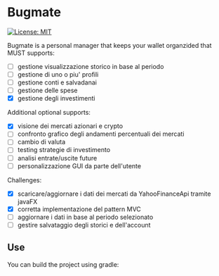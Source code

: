 # Bugmate
[![License: MIT ](https://img.shields.io/badge/License-MIT-red.svg)](https://opensource.org/licenses/MIT)

Bugmate is a personal manager that keeps your wallet organzided that MUST supports:

- [ ] gestione visualizzazione storico in base al periodo
- [ ] gestione di uno o piu' profili
- [ ] gestione conti e salvadanai
- [ ] gestione delle spese
- [x] gestione degli investimenti 

Additional optional supports:

- [x] visione dei mercati azionari e crypto 
- [ ] confronto grafico degli andamenti percentuali dei mercati
- [ ] cambio di valuta
- [ ] testing strategie di investimento
- [ ] analisi entrate/uscite future
- [ ] personalizzazione GUI da parte dell'utente

Challenges:

- [x] scaricare/aggiornare i dati dei mercati da YahooFinanceApi tramite javaFX
- [x] corretta implementazione del pattern MVC
- [ ] aggiornare i dati in base al periodo selezionato 
- [ ] gestire salvataggio degli storici e dell'account

## Use

You can build the project using gradle:

